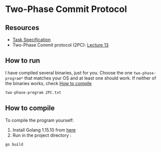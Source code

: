 # Two-Phase Commit Protocol

## Resources
- [Task Specification](https://courses.cs.ut.ee/LTAT.06.007/2021_spring/uploads/Main/Task3-2021.pdf)
- Two-Phase Commit protocol (2PC): [Lecture 13](https://courses.cs.ut.ee/LTAT.06.007/2021_spring/uploads/Main/Lecture12-2021.pdf)

## How to run

I have compiled several binaries, just for you. Choose the one `two-phase-program*` that matches your OS and at least one should work. If neither of the binaries works, check [How to compile](#how-to-compile)

```bash
two-phase-program 2PC.txt
```

## How to compile

To compile the program yourself:

1. Install Golang 1.15.10 from [here](https://golang.org/dl/#go1.15.10)
2. Run in the project directory :
```bash
go build 
```

